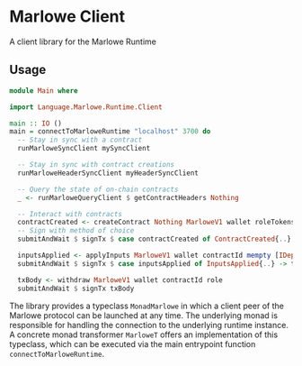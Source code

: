 # Marlowe Client

A client library for the Marlowe Runtime

## Usage

```hs
module Main where

import Language.Marlowe.Runtime.Client

main :: IO ()
main = connectToMarloweRuntime "localhost" 3700 do
  -- Stay in sync with a contract
  runMarloweSyncClient mySyncClient

  -- Stay in sync with contract creations
  runMarloweHeaderSyncClient myHeaderSyncClient

  -- Query the state of on-chain contracts
  _ <- runMarloweQueryClient $ getContractHeaders Nothing

  -- Interact with contracts
  contractCreated <- createContract Nothing MarloweV1 wallet roleTokens mempty Nothing myContract
  -- Sign with method of choice
  submitAndWait $ signTx $ case contractCreated of ContractCreated{..} -> txBody

  inputsApplied <- applyInputs MarloweV1 wallet contractId mempty [IDeposit account fromParty token quantity]
  submitAndWait $ signTx $ case inputsApplied of InputsApplied{..} -> txBody

  txBody <- withdraw MarloweV1 wallet contractId role
  submitAndWait $ signTx txBody
```

The library provides a typeclass `MonadMarlowe` in which a client peer of the
Marlowe protocol can be launched at any time. The underlying monad is
responsible for handling the connection to the underlying runtime instance. A
concrete monad transformer `MarloweT` offers an implementation of this
typeclass, which can be executed via the main entrypoint function
`connectToMarloweRuntime`.
